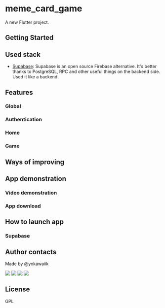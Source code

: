 # meme_card_game

A new Flutter project.

## Getting Started


## Used stack

- [Supabase](https://supabase.com/): Supabase is an open source Firebase alternative. It's better thanks to PostgreSQL, RPC and other useful things on the backend side. Used it like a backend.

## Features
### Global

### Authentication

### Home

### Game

## Ways of improving

## App demonstration

### Video demonstration

### App download



## How to launch app


### Supabase



## Author contacts

Made by @yokawaiik

<p>
  <a href="https://mail.google.com/mail/u/0/#search/yokawaiik%40gmail.com"><img src="https://img.shields.io/badge/Gmail-D14836?style=for-the-badge&logo=gmail&logoColor=white"/></a>
  <a href="https://instagram.com/yokawaiik"><img src="https://img.shields.io/badge/instagram-E4405F.svg?style=for-the-badge&logo=instagram&logoColor=white"/></a>
  <a href="https://linkedin.com/in/danil-shubin"><img src="https://img.shields.io/badge/linkedin-0077B5.svg?style=for-the-badge&logo=linkedin&logoColor=white"/></a>
  <a href="https://t.me/yokawaiik"><img src="https://img.shields.io/badge/Telegram-2CA5E0?style=for-the-badge&logo=telegram&logoColor=white"/></a>
</p>


## License

GPL
